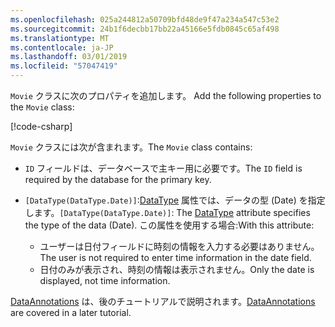```yaml
---
ms.openlocfilehash: 025a244812a50709bfd48de9f47a234a547c53e2
ms.sourcegitcommit: 24b1f6decbb17bb22a45166e5fdb0845c65af498
ms.translationtype: MT
ms.contentlocale: ja-JP
ms.lasthandoff: 03/01/2019
ms.locfileid: "57047419"
---
```

<span data-ttu-id="728bc-101"><!-- THIS INCLUDE USED BY MVC AND RP --> `Movie` クラスに次のプロパティを追加します。</span><span class="sxs-lookup"><span data-stu-id="728bc-101"><!-- THIS INCLUDE USED BY MVC AND RP --> Add the following properties to the `Movie` class:</span></span>

[!code-csharp[](~/tutorials/razor-pages/razor-pages-start/sample/RazorPagesMovie22/Models/Movie.cs?name=snippet1)]

<span data-ttu-id="728bc-102">`Movie` クラスには次が含まれます。</span><span class="sxs-lookup"><span data-stu-id="728bc-102">The `Movie` class contains:</span></span>

* <span data-ttu-id="728bc-103">`ID` フィールドは、データベースで主キー用に必要です。</span><span class="sxs-lookup"><span data-stu-id="728bc-103">The `ID` field is required by the database for the primary key.</span></span>
* <span data-ttu-id="728bc-104">`[DataType(DataType.Date)]`:[DataType](/dotnet/api/microsoft.aspnetcore.mvc.dataannotations.internal.datatypeattributeadapter) 属性では、データの型 (Date) を指定します。</span><span class="sxs-lookup"><span data-stu-id="728bc-104">`[DataType(DataType.Date)]`:  The [DataType](/dotnet/api/microsoft.aspnetcore.mvc.dataannotations.internal.datatypeattributeadapter) attribute specifies the type of the data (Date).</span></span> <span data-ttu-id="728bc-105">この属性を使用する場合:</span><span class="sxs-lookup"><span data-stu-id="728bc-105">With this attribute:</span></span>

  * <span data-ttu-id="728bc-106">ユーザーは日付フィールドに時刻の情報を入力する必要はありません。</span><span class="sxs-lookup"><span data-stu-id="728bc-106">The user is not required to enter time information in the date field.</span></span>
  * <span data-ttu-id="728bc-107">日付のみが表示され、時刻の情報は表示されません。</span><span class="sxs-lookup"><span data-stu-id="728bc-107">Only the date is displayed, not time information.</span></span>

<span data-ttu-id="728bc-108">[DataAnnotations](/dotnet/api/system.componentmodel.dataannotations) は、後のチュートリアルで説明されます。</span><span class="sxs-lookup"><span data-stu-id="728bc-108">[DataAnnotations](/dotnet/api/system.componentmodel.dataannotations) are covered in a later tutorial.</span></span>